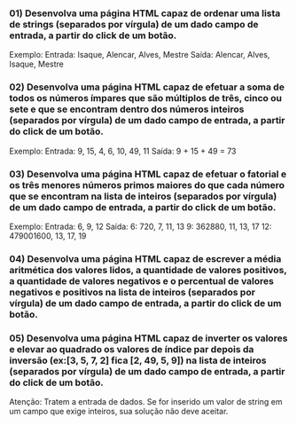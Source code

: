 ### 01) Desenvolva uma página HTML capaz de ordenar uma lista de strings (separados por vírgula) de um dado campo de entrada, a partir do click de um botão.
Exemplo:
Entrada: Isaque, Alencar, Alves, Mestre
Saída: Alencar, Alves, Isaque, Mestre

### 02) Desenvolva uma página HTML capaz de efetuar a soma de todos os números ímpares que são múltiplos de três, cinco ou sete e que se encontram dentro dos números inteiros (separados por vírgula) de um dado campo de entrada, a partir do click de um botão.
Exemplo:
Entrada: 9, 15, 4, 6, 10, 49, 11
Saída: 9 + 15 + 49 = 73

### 03) Desenvolva uma página HTML capaz de efetuar o fatorial e os três menores números primos maiores do que cada número que se encontram na lista de inteiros (separados por vírgula) de um dado campo de entrada, a partir do click de um botão.
Exemplo:
Entrada: 6, 9, 12
Saída:
6: 720, 7, 11, 13
9: 362880, 11, 13, 17
12: 479001600, 13, 17, 19

### 04) Desenvolva uma página HTML capaz de escrever a média aritmética dos valores lidos, a quantidade de valores positivos, a quantidade de valores negativos e o percentual de valores negativos e positivos na lista de inteiros (separados por vírgula) de um dado campo de entrada, a partir do click de um botão.

### 05) Desenvolva uma página HTML capaz de inverter os valores e elevar ao quadrado os valores de índice par depois da inversão (ex:[3, 5, 7, 2] fica [2, 49, 5, 9]) na lista de inteiros (separados por vírgula) de um dado campo de entrada, a partir do click de um botão.
Atenção: Tratem a entrada de dados. Se for inserido um valor de string em um campo que exige inteiros, sua
solução não deve aceitar.